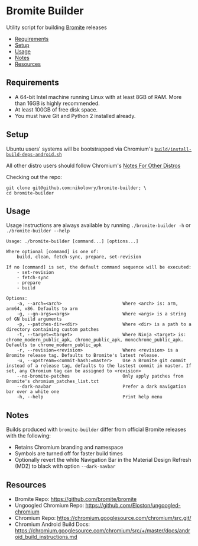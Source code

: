 # Bromite Builder

Utility script for building [Bromite]( https://github.com/bromite/bromite) releases

- [Requirements](#requirements)
- [Setup](#setup)
- [Usage](#usage)
- [Notes](#notes)
- [Resources](#resources)

## <a name="requirements"></a>Requirements

- A 64-bit Intel machine running Linux with at least 8GB of RAM.
More than 16GB is highly recommended.
- At least 100GB of free disk space.
- You must have Git and Python 2 installed already.

## <a name="setup"></a>Setup

Ubuntu users' systems will be bootstrapped via Chromium's
[`build/install-build-deps-android.sh`](https://chromium.googlesource.com/chromium/src.git/+/master/build/install-build-deps-android.sh)

All other distro users should follow Chromium's
[Notes For Other Distros](https://chromium.googlesource.com/chromium/src/+/master/docs/linux_build_instructions.md#notes)

Checking out the repo:
```shell
git clone git@github.com:nikolowry/bromite-builder; \
cd bromite-builder
```

## <a name="usage"></a>Usage

Usage instructions are always available by running `./bromite-builder -h` or
`./bromite-builder --help`

```
Usage: ./bromite-builder [command...] [options...]

Where optional [command] is one of:
    build, clean, fetch-sync, prepare, set-revision

If no [command] is set, the default command sequence will be executed:
    - set-revision
    - fetch-sync
    - prepare
    - build

Options:
    -a, --arch=<arch>                       Where <arch> is: arm, arm64, x86. Defaults to arm
    -g, --gn-args=<args>                    Where <args> is a string of GN build arguments
    -p, --patches-dir=<dir>                 Where <dir> is a path to a directory containing custom patches
    -t, --target=<target>                   Where Ninja <target> is: chrome_modern_public_apk, chrome_public_apk, monochrome_public_apk. Defaults to chrome_modern_public_apk
    -r, --revision=<revision>               Where <revision> is a Bromite release tag. Defaults to Bromite's latest release.
    -u, --upstream=<commit-hash:=master>    Use a Bromite git commit instead of a release tag, defaults to the lastest commit in master. If set, any Chromium tag can be assigned to <revision>
    --no-bromite-patches                    Only apply patches from Bromite's chromium_patches_list.txt
    --dark-navbar                           Prefer a dark navigation bar over a white one
    -h, --help                              Print help menu
```

## <a name="notes"></a>Notes

Builds produced with `bromite-builder` differ from official Bromite releases with
the following:

- Retains Chromium branding and namespace
- Symbols are turned off for faster build times
- Optionally revert the white Navigation Bar in the Material Design Refresh (MD2)
to black with option `--dark-navbar`

## <a name="resources"></a>Resources

- Bromite Repo: https://github.com/bromite/bromite
- Ungoogled Chromium Repo: https://github.com/Eloston/ungoogled-chromium
- Chromium Repo: https://chromium.googlesource.com/chromium/src.git/
- Chromium Android Build Docs: https://chromium.googlesource.com/chromium/src/+/master/docs/android_build_instructions.md
